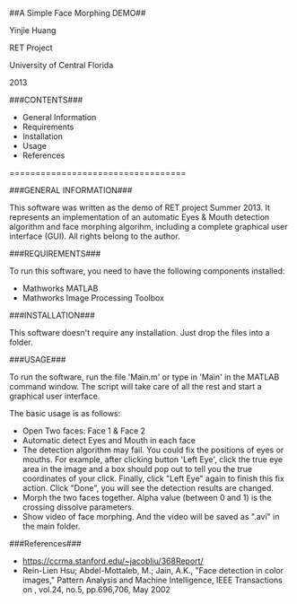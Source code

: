 ##A Simple Face Morphing DEMO##
 
 Yinjie Huang
 
 RET Project
 
 University of Central Florida
 
 2013
 
 
###CONTENTS###


- General Information
- Requirements
- Installation
- Usage
- References

==================================

###GENERAL INFORMATION###

This software was written as the demo of RET project Summer 2013. It represents an implementation of an automatic Eyes & Mouth detection algorithm and face morphing algorihm, including a complete graphical user interface (GUI). All rights belong to the author.



###REQUIREMENTS###

To run this software, you need to have the following components installed:

- Mathworks MATLAB
- Mathworks Image Processing Toolbox



###INSTALLATION###

This software doesn't require any installation. Just drop the files into a folder.



###USAGE###

To run the software, run the file 'Main.m' or type in 'Main' in the MATLAB command window. The script will take care of all the rest and start a graphical user interface. 

The basic usage is as follows:

- Open Two faces: Face 1 & Face 2
- Automatic detect Eyes and Mouth in each face
- The detection algorithm may fail. You could fix the positions of eyes or mouths. For example, after clicking button 'Left Eye', click the true eye area in the image and a box should pop out to tell you the true coordinates of your click. Finally, click "Left Eye" again to finish this fix action. Click "Done", you will see the detection results are changed.
- Morph the two faces together. Alpha value (between 0 and 1) is the crossing dissolve parameters. 
- Show video of face morphing. And the video will be saved as ".avi" in the main folder. 



###References###

- https://ccrma.stanford.edu/~jacobliu/368Report/
- Rein-Lien Hsu; Abdel-Mottaleb, M.; Jain, A.K., "Face detection in color images," Pattern Analysis and Machine Intelligence, IEEE Transactions on , vol.24, no.5, pp.696,706, May 2002
